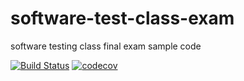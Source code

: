 # software-test-class-exam
software testing class final exam sample code

[![Build Status](https://travis-ci.org/JJJJoe-Lin/software-test-class-exam.svg?branch=master)](https://travis-ci.org/JJJJoe-Lin/software-test-class-exam)
[![codecov](https://codecov.io/gh/JJJJoe-Lin/software-test-class-exam/branch/master/graph/badge.svg)](https://codecov.io/gh/JJJJoe-Lin/software-test-class-exam)

